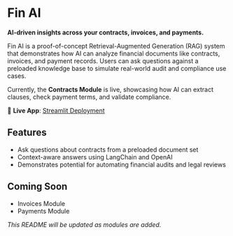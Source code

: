 # Fin AI

**AI-driven insights across your contracts, invoices, and payments.**

Fin AI is a proof-of-concept Retrieval-Augmented Generation (RAG) system that demonstrates how AI can analyze financial documents like contracts, invoices, and payment records. Users can ask questions against a preloaded knowledge base to simulate real-world audit and compliance use cases.

Currently, the **Contracts Module** is live, showcasing how AI can extract clauses, check payment terms, and validate compliance.

🔗 **Live App**: [Streamlit Deployment](https://your-streamlit-app-link)

## Features
- Ask questions about contracts from a preloaded document set
- Context-aware answers using LangChain and OpenAI
- Demonstrates potential for automating financial audits and legal reviews

## Coming Soon
- Invoices Module  
- Payments Module  

_This README will be updated as modules are added._
